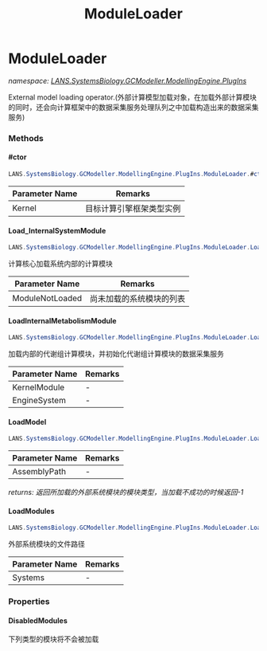 ﻿---
title: ModuleLoader
---

# ModuleLoader
_namespace: [LANS.SystemsBiology.GCModeller.ModellingEngine.PlugIns](N-LANS.SystemsBiology.GCModeller.ModellingEngine.PlugIns.html)_

External model loading operator.(外部计算模型加载对象，在加载外部计算模块的同时，还会向计算框架中的数据采集服务处理队列之中加载构造出来的数据采集服务)

### Methods

#### #ctor
```csharp
LANS.SystemsBiology.GCModeller.ModellingEngine.PlugIns.ModuleLoader.#ctor(LANS.SystemsBiology.GCModeller.ModellingEngine.EngineSystem.Engine.GCModeller)
```


|Parameter Name|Remarks|
|--------------|-------|
|Kernel|目标计算引擎框架类型实例|


#### Load_InternalSystemModule
```csharp
LANS.SystemsBiology.GCModeller.ModellingEngine.PlugIns.ModuleLoader.Load_InternalSystemModule(Microsoft.VisualBasic.List{LANS.SystemsBiology.GCModeller.ModellingEngine.PlugIns.ISystemFrameworkEntry.Types})
```
计算核心加载系统内部的计算模块

|Parameter Name|Remarks|
|--------------|-------|
|ModuleNotLoaded|尚未加载的系统模块的列表|


#### LoadInternalMetabolismModule
```csharp
LANS.SystemsBiology.GCModeller.ModellingEngine.PlugIns.ModuleLoader.LoadInternalMetabolismModule(LANS.SystemsBiology.GCModeller.ModellingEngine.EngineSystem.ObjectModels.SubSystem.CellSystem,LANS.SystemsBiology.GCModeller.ModellingEngine.EngineSystem.Engine.GCModeller)
```
加载内部的代谢组计算模块，并初始化代谢组计算模块的数据采集服务

|Parameter Name|Remarks|
|--------------|-------|
|KernelModule|-|
|EngineSystem|-|


#### LoadModel
```csharp
LANS.SystemsBiology.GCModeller.ModellingEngine.PlugIns.ModuleLoader.LoadModel(System.String)
```


|Parameter Name|Remarks|
|--------------|-------|
|AssemblyPath|-|

_returns: 返回所加载的外部系统模块的模块类型，当加载不成功的时候返回-1_

#### LoadModules
```csharp
LANS.SystemsBiology.GCModeller.ModellingEngine.PlugIns.ModuleLoader.LoadModules(System.String[])
```
外部系统模块的文件路径

|Parameter Name|Remarks|
|--------------|-------|
|Systems|-|




### Properties

#### DisabledModules
下列类型的模块将不会被加载

